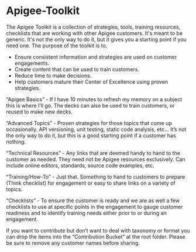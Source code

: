 # Apigee-Toolkit

The Apigee Toolkit is a collection of strategies, tools, training resources, checklists that are working with other Apigee customers. It's meant to be generic. It's not the only way to do it, but it gives you a starting point if you need one. The purpose of the toolkit is to.

- Ensure consistent information and strategies are used on customer engagements.
- Create content that can be used to train customers.
- Reduce time to make decisions.
- Help customers mature their Center of Excellence using proven strategies.

“Apigee Basics” - If I have 10 minutes to refresh my memory on a subject this is where I’ll go. The decks can also be used to train customers, or reused to make new decks. 

“Advanced Topics” - Proven strategies for those topics that come up occasionally. API versioning, unit testing, static code analysis, etc… It’s not the only way to do it, but this is a good starting point if a customer has nothing. 

“Technical Resources” - Any links that are deemed handy to hand to the customer as needed. They need not be Apigee resources exclusively. Can include online editors, standards, source code examples, etc. 

“Training/How-To” - Just that. Something to hand to customers to prepare (Think checklist) for engagement or easy to share links on a variety of topics.

“Checklists” - To ensure the customer is ready and we are as well a few checklists to use at specific points in the engagement to gauge customer readiness and to identify training needs either prior to or during an engagement.  

If you want to contribute but don’t want to deal with taxonomy or format you can drop the items into the “Contribution Bucket” at the root folder. Please be sure to remove any customer names before sharing.
